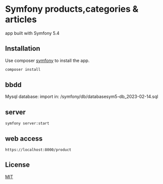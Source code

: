 # Symfony products,categories & articles

app built with Symfony 5.4

## Installation

Use composer [symfony](https://getcomposer.org/) to install the app.

```bash
composer install
```

## bbdd

Mysql database: import in: 
/symfony/db/databasesym5-db_2023-02-14.sql

## server

```server
symfony server:start

```

## web access

```web
https://localhost:8000/product
```

## License

[MIT](https://choosealicense.com/licenses/mit/)